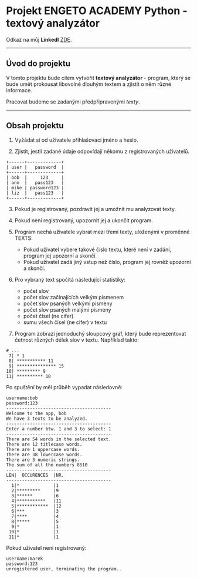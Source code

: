 # Projekt ENGETO ACADEMY Python - textový analyzátor   

Odkaz na můj **Linkedl** [ZDE](https://www.linkedin.com/in/matěj-frol%C3%ADk-183812230/).


----

## Úvod do projektu  

V tomto projektu bude cílem vytvořit **textový analyzátor** - program, který se bude umět prokousat libovolně dlouhým textem a zjistit o něm různé informace.

Pracovat budeme se zadanými předpřipravenými _texty_.

---


## Obsah projektu

1. Vyžádat si od uživatele přihlašovací jméno a heslo.  

2. Zjistit, jestli zadané údaje odpovídají někomu z registrovaných uživatelů.  

```
+------+-------------+
| user |   password  |
+------+-------------+
| bob  |     123     |
| ann  |   pass123   |
| mike | password123 |
| liz  |   pass123   |
+------+-------------+
```

3. Pokud je registrovaný, pozdravit jej a umožnit mu analyzovat texty.  

4. Pokud není registrovaný, upozornit jej a ukončit program.

5. Program nechá uživatele vybrat mezi třemi texty, uloženými v proměnné TEXTS:

    - Pokud uživatel vybere takové číslo textu, které není v zadání, program jej upozorní a skončí.
    - Pokud uživatel zadá jiný vstup než číslo, program jej rovněž upozorní a skončí.  

6. Pro vybraný text spočítá následující statistiky:

    - počet slov
    - počet slov začínajících velkým písmenem
    - počet slov psaných velkými písmeny
    - počet slov psaných malými písmeny
    - počet čísel (ne cifer)
    - sumu všech čísel (ne cifer) v textu
7. Program zobrazí jednoduchý sloupcový graf, který bude reprezentovat četnost různých délek slov v textu. Například takto:

```
# ...
 7| * 1
 8| *********** 11
 9| *************** 15
10| ********* 9
11| ********** 10
```

Po spuštění by měl průběh vypadat následovně:

```
username:bob
password:123
----------------------------------------
Welcome to the app, bob
We have 3 texts to be analyzed.
----------------------------------------
Enter a number btw. 1 and 3 to select: 1
----------------------------------------
There are 54 words in the selected text.
There are 12 titlecase words.
There are 1 uppercase words.
There are 38 lowercase words.
There are 3 numeric strings.
The sum of all the numbers 8510
----------------------------------------
LEN|  OCCURENCES  |NR.
----------------------------------------
  1|*             |1
  2|*********     |9
  3|******        |6
  4|***********   |11
  5|************  |12
  6|***           |3
  7|****          |4
  8|*****         |5
  9|*             |1
 10|*             |1
 11|*             |1
 ```

 Pokud uživatel není registrovaný:

 ```
 username:marek
password:123
unregistered user, terminating the program..
```
